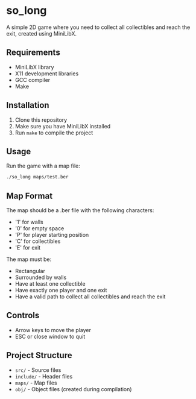 # so_long

A simple 2D game where you need to collect all collectibles and reach the exit, created using MiniLibX.

## Requirements

- MiniLibX library
- X11 development libraries
- GCC compiler
- Make

## Installation

1. Clone this repository
2. Make sure you have MiniLibX installed
3. Run `make` to compile the project

## Usage

Run the game with a map file:
```bash
./so_long maps/test.ber
```

## Map Format

The map should be a .ber file with the following characters:
- '1' for walls
- '0' for empty space
- 'P' for player starting position
- 'C' for collectibles
- 'E' for exit

The map must be:
- Rectangular
- Surrounded by walls
- Have at least one collectible
- Have exactly one player and one exit
- Have a valid path to collect all collectibles and reach the exit

## Controls

- Arrow keys to move the player
- ESC or close window to quit

## Project Structure

- `src/` - Source files
- `include/` - Header files
- `maps/` - Map files
- `obj/` - Object files (created during compilation)
